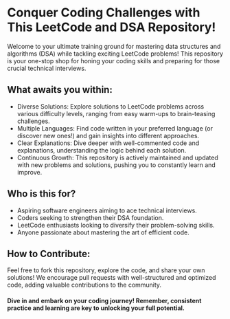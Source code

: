 # Conquer Coding Challenges with This LeetCode and DSA Repository!

Welcome to your ultimate training ground for mastering data structures and algorithms (DSA) while tackling exciting LeetCode problems! This repository is your one-stop shop for honing your coding skills and preparing for those crucial technical interviews.





## What awaits you within:

 - Diverse Solutions: Explore solutions to LeetCode problems across various difficulty levels, ranging from easy warm-ups to brain-teasing challenges.
 - Multiple Languages: Find code written in your preferred language (or discover new ones!) and gain insights into different approaches.
 - Clear Explanations: Dive deeper with well-commented code and explanations, understanding the logic behind each solution.
 - Continuous Growth: This repository is actively maintained and updated with new problems and solutions, pushing you to constantly learn and improve.

## Who is this for?

- Aspiring software engineers aiming to ace technical interviews.
- Coders seeking to strengthen their DSA foundation.
- LeetCode enthusiasts looking to diversify their problem-solving skills.
- Anyone passionate about mastering the art of efficient code.






## How to Contribute:

Feel free to fork this repository, explore the code, and share your own solutions! We encourage pull requests with well-structured and optimized code, adding valuable contributions to the community.

#### Dive in and embark on your coding journey! Remember, consistent practice and learning are key to unlocking your full potential.

